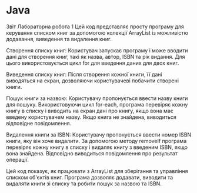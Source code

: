 # Java
Звіт 
Лабораторна робота 1
Цей код представляє просту програму для керування списком книг за допомогою колекції ArrayList із можливістю додавання, виведення та видалення книг.

Створення списку книг:
Користувач запускає програму і може вводити дані для створення книг, такі як назва, автор, ISBN та рік видання. Для цього використовується цикл for для введення даних для двох книг.

Виведення списку книг:
Після створення кожної книги, її дані виводяться на екран, дозволяючи користувачеві побачити створені книги.

Пошук книги за назвою:
Користувачу пропонується ввести назву книги для пошуку. Використовуючи цикл for-each, програма перевіряє кожну книгу в списку і виводить на екран дані про книгу, якщо вона має введену користувачем назву. Якщо книга не знайдена, виводиться відповідне повідомлення.

Видалення книги за ISBN:
Користувачу пропонується ввести номер ISBN книги, яку він хоче видалити. За допомогою методу removeIf програма перевіряє кожну книгу в списку і видаляє книгу з введеним ISBN, якщо вона знайдена. Відповідно виводиться повідомлення про результат операції.

Цей код показує, як працювати з ArrayList для зберігання та управління списком об'єктів книг. Програма дозволяє додавати, виводити та видаляти книги зі списку та робити пошук за назвою та ISBN.
